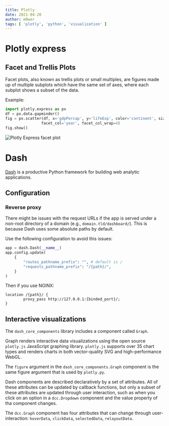 ```yaml
---
title: Plotly
date: 2021-04-20
author: m0wer
tags: [ 'plotly', 'python', 'visualization' ]
---
```


# Plotly express

## Facet and Trellis Plots

Facet plots, also known as trellis plots or small multiples, are figures made
up of multiple subplots which have the same set of axes, where each subplot
shows a subset of the data.

Example:

```python
import plotly.express as px
df = px.data.gapminder()
fig = px.scatter(df, x='gdpPercap', y='lifeExp', color='continent', size='pop',
                facet_col='year', facet_col_wrap=4)
fig.show()
```

![Plotly Express facet plot](facet.png)

# Dash

[Dash](https://dash.plotly.com/) is a productive Python framework for building
web analytic applications.

## Configuration

### Reverse proxy

There might be issues with the request URLs if the app is served under a
non-root directory of a domain (e.g., `domain.tld/dashboard/`). This is because
Dash uses some absolute paths by default.

Use the following configuration to avoid this issues:

```python
app = dash.Dash(__name__)
app.config.update(
    {
        "routes_pathname_prefix": "", # default is /
        "requests_pathname_prefix": "/{path}/",
    }
)
```

Then if you use NGINX:

```nginx
location /{path}/ {
        proxy_pass http://127.0.0.1:{binded_port}/;
}
```

## Interactive visualizations

The `dash_core_components` library includes a component called `Graph`.

Graph renders interactive data visualizations using the open source
`plotly.js` JavaScript graphing library. `plotly.js` supports over 35 chart
types and renders charts in both vector-quality SVG and high-performance WebGL.

The `figure` argument in the `dash_core_components.Graph` component is the same
figure argument that is used by `plotly.py`.

Dash components are described declaratively by a set of attributes. All of
these attributes can be updated by callback functions, but only a subset of
these attributes are updated through user interaction, such as when you
click on an option in a `dcc.Dropdown` component and the value property of tha
component changes.

The `dcc.Graph` component has four attributes that can change through
user-interaction: `hoverData`, `clickData`, `selectedData`, `relayoutData`.
